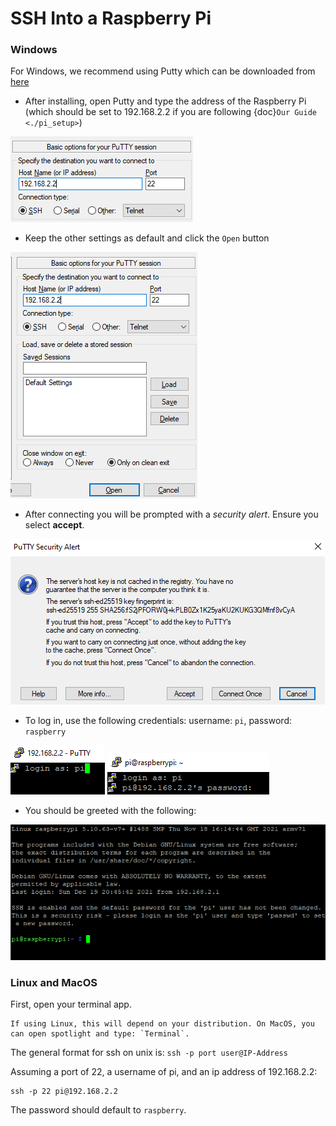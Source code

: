 # SSH Into a Raspberry Pi

### Windows

For Windows, we recommend using Putty which can be downloaded from [here](https://www.putty.org/)

* After installing, open Putty and type the address of the Raspberry Pi (which should be set to 192.168.2.2 if you are following {doc}`Our Guide <./pi_setup>`)

![Putty](../img/pi_setup/putty/putty.png)

* Keep the other settings as default and click the `Open` button

![Putty Connect](../img/pi_setup/putty/putty2.png)

* After connecting you will be prompted with a *security alert*. Ensure you select **accept**.

![Security Alert](../img/pi_setup/putty/putty3.png)

* To log in, use the following credentials: username: `pi`, password: `raspberry`

![Log in](../img/pi_setup/putty/putty4.png)
![Password](../img/pi_setup/putty/putty5.png)

* You should be greeted with the following:

![Greeting](../img/pi_setup/putty/putty6.png)

### Linux and MacOS

First, open your terminal app.

```{note}
If using Linux, this will depend on your distribution. On MacOS, you can open spotlight and type: `Terminal`.
```

The general format for ssh on unix is:
`ssh -p port user@IP-Address`

Assuming a port of 22, a username of pi, and an ip address of 192.168.2.2:

```
ssh -p 22 pi@192.168.2.2
```

The password should default to `raspberry`.
